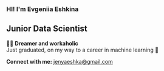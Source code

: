 ### HI! I'm Evgeniia Eshkina  
  
## Junior Data Scientist  
  
👩‍🚀 **Dreamer and workaholic**  
Just graduated, on my way to a career in machine learning 🚀  
  
**Connect with me:** jenyaeshka@gmail.com
